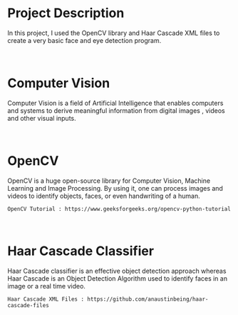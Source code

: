 <h1>Project Description</h1>

In this project, I used the OpenCV library and Haar Cascade XML files to create a very basic face and eye detection program. 

<br>

<h1>Computer Vision</h1>

Computer Vision is a field of Artificial Intelligence that enables computers and systems to derive meaningful information from digital images , videos and other visual inputs.

<br>

<h1>OpenCV</h1>

OpenCV is a huge open-source library for Computer Vision, Machine Learning and Image Processing. By using it, one can process images and videos to identify objects, faces, or even handwriting of a human.

    OpenCV Tutorial : https://www.geeksforgeeks.org/opencv-python-tutorial
    
 <br>
    
<h1>Haar Cascade Classifier</h1>

Haar Cascade classifier is an effective object detection approach whereas Haar Cascade is an Object Detection Algorithm used to identify faces in an image or a real time video.

    Haar Cascade XML Files : https://github.com/anaustinbeing/haar-cascade-files
    
